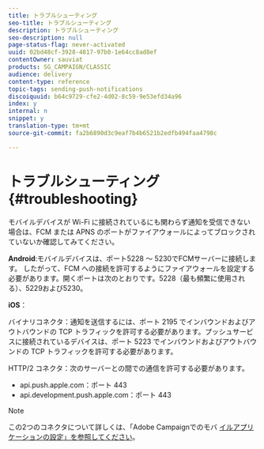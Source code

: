 ```yaml
---
title: トラブルシューティング
seo-title: トラブルシューティング
description: トラブルシューティング
seo-description: null
page-status-flag: never-activated
uuid: 02bd48cf-3928-4817-97b0-1e64cc8ad8ef
contentOwner: sauviat
products: SG_CAMPAIGN/CLASSIC
audience: delivery
content-type: reference
topic-tags: sending-push-notifications
discoiquuid: b64c9729-cfe2-4d02-8c59-9e53efd34a96
index: y
internal: n
snippet: y
translation-type: tm+mt
source-git-commit: fa2b6890d3c9eaf7b4b6521b2edfb494faa4798c

---
```



# トラブルシューティング{#troubleshooting}

モバイルデバイスが Wi-Fi に接続されているにも関わらず通知を受信できない場合は、FCM または APNS のポートがファイアウォールによってブロックされていないか確認してみてください。

**Android**:モバイルデバイスは、ポート5228 ～ 5230でFCMサーバーに接続します。 したがって、FCM への接続を許可するようにファイアウォールを設定する必要があります。開くポートは次のとおりです。5228（最も頻繁に使用される）、5229および5230。

**iOS**：

バイナリコネクタ：通知を送信するには、ポート 2195 でインバウンドおよびアウトバウンドの TCP トラフィックを許可する必要があります。プッシュサービスに接続されているデバイスは、ポート 5223 でインバウンドおよびアウトバウンドの TCP トラフィックを許可する必要があります。

HTTP/2 コネクタ：次のサーバーとの間での通信を許可する必要があります。

* api.push.apple.com：ポート 443
* api.development.push.apple.com：ポート 443

>[!NOTE]
>
>この2つのコネクタについて詳しくは、「Adobe Campaignでのモバ [イルアプリケーションの設定」を参照してください](../../delivery/using/configuring-the-mobile-application.md)。
